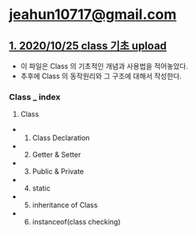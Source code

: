 # jeahun10717@gmail.com

## [1. 2020/10/25 class 기초 upload](https://github.com/hope9405/sadwebcoder/blob/master/jeahun10717/Class.md)

* 이 파일은 Class 의 기초적인 개념과 사용법을 적어놓았다.
* 추후에 Class 의 동작원리와 그 구조에 대해서 작성한다.

### Class _ index

1. Class
- 1. Class Declaration
- 2. Getter & Setter
- 3. Public & Private
- 4. static
- 5. inheritance of Class
- 6. instanceof(class checking)
